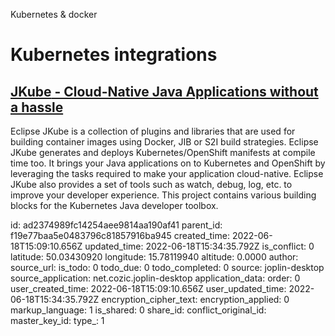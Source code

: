 Kubernetes & docker

# Kubernetes integrations

## [**JKube** - Cloud-Native Java Applications without a hassle](https://github.com/eclipse/jkube)
Eclipse JKube is a collection of plugins and libraries that are used for building container images using Docker, JIB or S2I build strategies. Eclipse JKube generates and deploys Kubernetes/OpenShift manifests at compile time too. It brings your Java applications on to Kubernetes and OpenShift by leveraging the tasks required to make your application cloud-native. Eclipse JKube also provides a set of tools such as watch, debug, log, etc. to improve your developer experience. This project contains various building blocks for the Kubernetes Java developer toolbox.

id: ad2374989fc14254aee9814aa190af41
parent_id: f19e77baa5e0483796c81857916ba945
created_time: 2022-06-18T15:09:10.656Z
updated_time: 2022-06-18T15:34:35.792Z
is_conflict: 0
latitude: 50.03430920
longitude: 15.78119940
altitude: 0.0000
author: 
source_url: 
is_todo: 0
todo_due: 0
todo_completed: 0
source: joplin-desktop
source_application: net.cozic.joplin-desktop
application_data: 
order: 0
user_created_time: 2022-06-18T15:09:10.656Z
user_updated_time: 2022-06-18T15:34:35.792Z
encryption_cipher_text: 
encryption_applied: 0
markup_language: 1
is_shared: 0
share_id: 
conflict_original_id: 
master_key_id: 
type_: 1